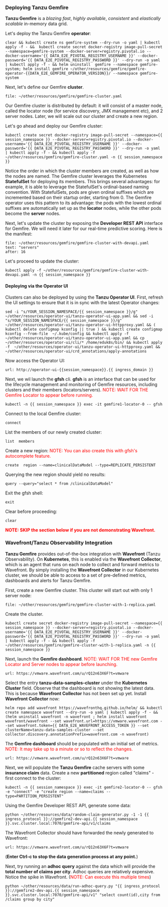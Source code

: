 
### Deploying Tanzu Gemfire

**Tanzu Gemfire** is a _blazing fast_, _highly available_, _consistent_ and _elastically scalable_ in-memory data grid.

Let's deploy the Tanzu Gemfire **operator**:

```execute
clear && kubectl create ns gemfire-system --dry-run -o yaml | kubectl apply -f - &&  kubectl create secret docker-registry image-pull-secret --namespace=gemfire-system --docker-server=registry.pivotal.io --docker-username='{{ DATA_E2E_PIVOTAL_REGISTRY_USERNAME }}' --docker-password='{{ DATA_E2E_PIVOTAL_REGISTRY_PASSWORD }}' --dry-run -o yaml | kubectl apply -f - && helm uninstall  gemfire --namespace gemfire-system; helm install gemfire ~/other/resources/gemfire/gemfire-operator-{{DATA_E2E_GEMFIRE_OPERATOR_VERSION}}/ --namespace gemfire-system
```

Next, let's define our Gemfire **cluster**. 
```editor:open-file
file: ~/other/resources/gemfire/gemfire-cluster.yaml
```

Our Gemfire cluster is distributed by default: it will consist of a master node, called the locator node (for service discovery, JMX management etc), and 2 server nodes. Later, we will scale out our cluster and create a new region.

Let's go ahead and deploy our Gemfire cluster:
```execute
kubectl create secret docker-registry image-pull-secret --namespace={{ session_namespace }} --docker-server=registry.pivotal.io --docker-username='{{ DATA_E2E_PIVOTAL_REGISTRY_USERNAME }}' --docker-password='{{ DATA_E2E_PIVOTAL_REGISTRY_PASSWORD }}' --dry-run -o yaml | kubectl apply -f - && kubectl apply -f ~/other/resources/gemfire/gemfire-cluster.yaml -n {{ session_namespace }}
```

Notice the order in which the cluster members are created, as well as how the nodes are named. The Gemfire cluster leverages the Kubernetes **StatefulSet** for deploying its members. This brings several advantages: for example, it is able to leverage the StatefulSet's ordinal-based naming convention. With StatefulSets, pods are given ordinal suffixes which are incremented based on their startup order, starting from 0. The Gemfire operator uses this pattern to its advantage: the pods with the lowest ordinal suffixes are automatically set up as the **locator** nodes, while the other pods become the **server** nodes. 

Next, let's update  the cluster by exposing the **Developer REST API** interface for Gemfire. We will need it later for our real-time predictive scoring. Here is the manifest:
```editor:select-matching-text
file: ~/other/resources/gemfire/gemfire-cluster-with-devapi.yaml
text: "servers"
after: 16
```

Let's proceed to update the cluster:
```execute
kubectl apply -f ~/other/resources/gemfire/gemfire-cluster-with-devapi.yaml -n {{ session_namespace }}
```

#### Deploying via the Operator UI
Clusters can also be deployed by using the **Tanzu Operator UI**. First, refresh the UI settings to ensure that it is in sync with the latest Operator changes:
```execute
sed -i "s/YOUR_SESSION_NAMESPACE/{{ session_namespace }}/g" ~/other/resources/operator-ui/tanzu-operator-ui-app.yaml && sed -i "s/YOUR_SESSION_NAMESPACE/{{ session_namespace }}/g" ~/other/resources/operator-ui/tanzu-operator-ui-httpproxy.yaml && ( kubectl delete configmap kconfig || true ) && kubectl create configmap kconfig --from-file  ~/.kube/config && kubectl apply -f ~/other/resources/operator-ui/tanzu-operator-ui-app.yaml && cp ~/other/resources/operator-ui/cli/* /home/eduk8s/bin/ && kubectl apply -f  ~/other/resources/operator-ui/tanzu-operator-ui-httpproxy.yaml && ~/other/resources/operator-ui/crd_annotations/apply-annotations
```

Now access the Operator UI:
```dashboard:open-url
url: http://operator-ui-{{session_namespace}}.{{ ingress_domain }}
```

Next, we wil launch the **gfsh** cli. **gfsh** is an interface that can be used for the lifecycle management and monitoring of Gemfire resources, including clusters and their members (locators/servers).
<font color="red">NOTE: WAIT FOR THE Gemfire Locator to appear before running.</font>
```execute
kubectl -n {{ session_namespace }} exec -it gemfire1-locator-0 -- gfsh
```

Connect  to the local Gemfire cluster:
```execute
connect
```

List the members of our newly created cluster:
```execute
list  members
```

Create a new region: <font color="red">NOTE: You can also create this with gfsh's autocomplete feature.</font>
```execute
create  region --name=clinicalDataModel --type=REPLICATE_PERSISTENT
```

Querying the new region should yield no results:
```execute
query --query="select * from /clinicalDataModel"
```

Exit the gfsh shell:
```execute
exit
```

Clear before proceeding:
```execute
clear
```

<font color="red"><b>NOTE: SKIP the section below if you are not demonstrating Wavefront.</b></font>

### Wavefront/Tanzu Observability Integration

**Tanzu Gemfire** provides out-of-the-box integration with **Wavefront** (Tanzu Observability). On **Kubernetes**, this is enabled via the **Wavefront Collector**, which is an agent that runs on each node to collect and forward metrics to Wavefront. By simply installing the **Wavefront Collector** in our 
Kubernetes cluster, we should be able to access to a set of pre-defined metrics, dashboards and alerts for Tanzu Gemfire.

First, create a new Gemfire cluster. This cluster will start out with only 1 server node:
```editor:open-file
file: ~/other/resources/gemfire/gemfire-cluster-with-1-replica.yaml
```

Create the cluster.
```execute
kubectl create secret docker-registry image-pull-secret --namespace={{ session_namespace }} --docker-server=registry.pivotal.io --docker-username='{{ DATA_E2E_PIVOTAL_REGISTRY_USERNAME }}' --docker-password='{{ DATA_E2E_PIVOTAL_REGISTRY_PASSWORD }}' --dry-run -o yaml | kubectl apply -f - && kubectl apply -f ~/other/resources/gemfire/gemfire-cluster-with-1-replica.yaml -n {{ session_namespace }}
```

Next, launch the **Gemfire dashboard**.
<font color="red">NOTE: WAIT FOR THE new Gemfire Locator and Server nodes to appear before launching.</font>
```dashboard:open-url
url: https://vmware.wavefront.com/u/rQ12n63X6F?t=vmware
```

Select the entry **tanzu-data-samples-cluster** under the **Kubernetes Cluster** field. Observe that the dashboard is not showing the latest data. This is because **Wavefront Collector** has not been set up yet. Install **Wavefront Collector** now:
```execute
helm repo add wavefront https://wavefronthq.github.io/helm/ && kubectl create namespace wavefront --dry-run -o yaml | kubectl apply -f - && (helm uninstall wavefront -n wavefront ; helm install wavefront wavefront/wavefront --set wavefront.url=https://vmware.wavefront.com --set wavefront.token={{ DATA_E2E_WAVEFRONT_ACCESS_TOKEN }} --set clusterName=tanzu-data-samples-cluster --set collector.discovery.annotationPrefix=wavefront.com -n wavefront)
```

The **Gemfire dashboard** should be populated with an initial set of metrics. <font color="red">NOTE: It may take up to a minute or so to reflect the changes.</font> 
```dashboard:open-url
url: https://vmware.wavefront.com/u/rQ12n63X6F?t=vmware
```

Next, we will populate the **Tanzu Gemfire** cache servers with some **insurance claim** data.
Create a new **partitioned** region called "claims" - first connect to the cluster:
```execute
kubectl -n {{ session_namespace }} exec -it gemfire2-locator-0 -- gfsh -e "connect" -e "create region --name=claims --type=PARTITION_PERSISTENT"
```

Using the Gemfire Developer REST API, generate some data:
```execute
python ~/other/resources/data/random-claim-generator.py -1 -1 {{ ingress_protocol }}://gemfire2-dev-api.{{ session_namespace }}.svc.cluster.local:7070/gemfire-api/v1/claims
```

The Wavefront Collector should have forwarded the newly generated to Wavefront:
```dashboard:open-url
url: https://vmware.wavefront.com/u/rQ12n63X6F?t=vmware
```

(<b>Enter **Ctrl-c** to stop the data generation process at any point.</b>)

Next, try running an **adhoc query** against the data which will provide the **total number of claims per city**. Adhoc queries are relatively expensive. Notice the spike in Wavefront. (<font color="red">NOTE: Can execute this multiple times</font>)
```execute
python ~/other/resources/data/run-adhoc-query.py "{{ ingress_protocol }}://gemfire2-dev-api.{{ session_namespace }}.svc.cluster.local:7070/gemfire-api/v1" "select count(id),city from /claims group by city"
```